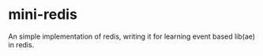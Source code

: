 # mini-redis
An simple implementation of redis, writing it for learning event based lib(ae) in redis.